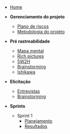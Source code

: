 - [Home](README.md "Animalesco Docs")

- **Gerenciamento do projeto**
  - [Plano de riscos](pages/plano-de-riscos.md)
  - [Metodologia do projeto](pages/metodologia-do-projeto.md)

- **Pré rastreabilidade**
  - [Mapa mental](pages/mapa-mental.md)
  - [Rich pictures](pages/rich-pictures.md)
  - [5W2H](pages/5W2H.md)
  - [Brainstorming](pages/brainstorming.md)
  - [Ishikawa](pages/ishikawa.md)

- **Elicitação**
  - [Entrevistas](pages/entrevistas.md)
  - [Brainstorming](pages/brainstorming_elicitation.md)

- **Sprints**
  - Sprint 1
    - [Planejamento](sprints/sprint1/planejamento.md)
    - [Resultados](sprints/sprint1/resultados.md)
